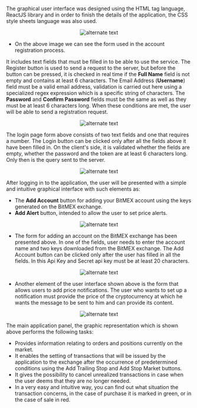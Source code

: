 The graphical user interface was designed using the HTML tag language, ReactJS library and in order to finish the details of the application, the CSS style sheets language was also used.

<p align="center">
    <img src="https://user-images.githubusercontent.com/43619870/166825864-d1846634-7118-48cc-bb25-68777aba0f89.png" alt="alternate text">
</p>
 
- On the above image we can see the form used in the account registration process.

It includes text fields that must be filled in to be able to use the service. The Register button is used to send a request to the server, but before the button can be pressed, it is checked in real time if the **Full Name** field is not empty and contains at least 6 characters. The Email Address (**Username**) field must be a valid email address, validation is carried out here using a specialized regex expression which is a specific string of characters. The **Password** and **Confirm Password** fields must be the same as well as they must be at least 6 characters long. When these conditions are met, the user will be able to send a registration request.

<p align="center">
    <img src="https://user-images.githubusercontent.com/43619870/166826167-b3e8f808-9e70-42f7-a74e-5a17371f835e.png" alt="alternate text">
</p>

The login page form above consists of two text fields and one that requires a number. The Login button can be clicked only after all the fields above it have been filled in. On the client's side, it is validated whether the fields are empty, whether the password and the token are at least 6 characters long. Only then is the query sent to the server.

<p align="center">
    <img src="https://user-images.githubusercontent.com/43619870/166826293-69e8e3c4-7cec-4ff7-b813-ce8e28db608f.png" alt="alternate text">
</p>

After logging in to the application, the user will be presented with a simple and intuitive graphical interface with such elements as:
- The **Add Account** button for adding your BitMEX account using the keys generated on the BitMEX exchange.
- **Add Alert** button, intended to allow the user to set price alerts.


<p align="center">
    <img src="https://user-images.githubusercontent.com/43619870/166827336-18575408-eab3-4627-bf2f-70c27a2cbeec.png" alt="alternate text">
</p>

- The form for adding an account on the BitMEX exchange has been presented above. In one of the fields, user needs to enter the account name and two keys downloaded from the BitMEX exchange. The Add Account button can be clicked only after the user has filled in all the fields. In this Api Key and Secret api key must be at least 20 characters.


<p align="center">
    <img src="https://user-images.githubusercontent.com/43619870/166827549-c0ed52bb-b634-4b49-a64c-1263365b6662.png" alt="alternate text">
</p>

- Another element of the user interface shown above is the form that allows users to add price notifications. The user who wants to set up a notification must provide the price of the cryptocurrency at which he wants the message to be sent to him and can provide its content.

<p align="center">
    <img src="https://user-images.githubusercontent.com/43619870/166827670-f2e11979-cbf6-4d9e-9bef-0a22a9641a57.png" alt="alternate text">
</p>

The main application panel, the graphic representation which is shown above performs the following tasks:
- Provides information relating to orders and positions currently on the market.
- It enables the setting of transactions that will be issued by the application to the exchange after the occurrence of predetermined conditions using the Add Trailing Stop and Add Stop Market buttons.
- It gives the possibility to cancel unrealized transactions in case when the user deems that they are no longer needed.
- In a very easy and intuitive way, you can find out what situation the transaction concerns, in the case of purchase it is marked in green, or
  in the case of sale in red.
